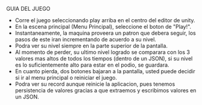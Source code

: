 GUIA DEL JUEGO

- Corre el juego seleccionando play arriba en el centro del editor de unity.
- En la escena principal (Menu Principal), seleccione el boton de "Play!".
- Instantaneamente, la maquina proveera un patron que debera seguir, los pasos de
  este iran incrementando de acuerdo a su nivel.
- Podra ver su nivel siempre en la parte superior de la pantalla.
- Al momento de perder, su ultimo nivel logrado se comparara con los 3 valores mas altos
  de todos los tiempos (dentro de un JSON), si su nivel es lo suficientemente alto para estar
  en el podio, se guardara.
- En cuanto pierda, dos botones bajaran a la pantalla, usted puede decidir si ir al menu
  principal o reiniciar el juego.
- Podra ver su record aunque reinicie la aplicacion, pues tenemos persistencia de valores gracias
  a que extraemos y escribimos valores en un JSON.
  

